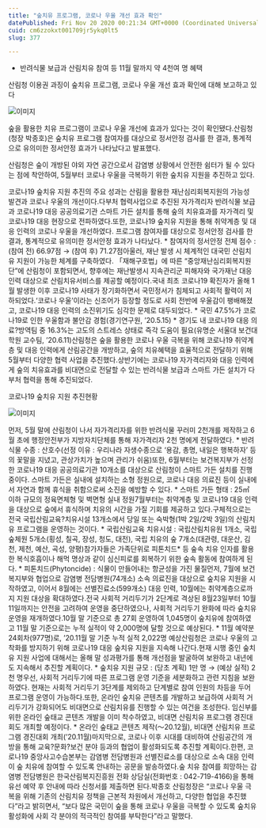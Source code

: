 ```yaml
---
title: "숲치유 프로그램, 코로나 우울 개선 효과 확인"
datePublished: Fri Nov 20 2020 00:21:34 GMT+0000 (Coordinated Universal Time)
cuid: cm6zzokxt001709jr5ykq0lt5
slug: 377

---
```



- 반려식물 보급과 산림치유 참여 등 11월 말까지 약 4천여 명 혜택

산림청 이용권 과징이 숲치유 프로그램, 코로나 우울 개선 효과 확인에 대해 보고하고 있다

![이미지](https://cdn.hashnode.com/res/hashnode/image/upload/v1739248549655/e5a7bced-1c51-4e42-9d26-fa66cc6ef76f.jpeg)

숲을 활용한 치유 프로그램이 코로나 우울 개선에 효과가 있다는 것이 확인됐다.산림청(청장 박종호)은 숲치유 프로그램 참여자를 대상으로 정서안정 검사를 한 결과, 통계적으로 유의미한 정서안정 효과가 나타났다고 발표했다.

산림청은 숲이 개방된 야외 자연 공간으로서 감염병 상황에서 안전한 쉼터가 될 수 있다는 점에 착안하여, 5월부터 코로나 우울을 극복하기 위한 숲치유 지원을 추진하고 있다.

코로나19 숲치유 지원 추진의 주요 성과는 산림을 활용한 재난심리회복지원의 가능성 발견과 코로나 우울의 개선이다.다부처 협력사업으로 추진된 자가격리자 반려식물 보급과 코로나19 대응 공공의료기관 스마트 가든 설치를 통해 숲의 치유효과를 자가격리 및 코로나19 대응 현장으로 전파하였다.또한, 코로나19 숲치유 지원을 통해 취약계층 및 대응 인력의 코로나 우울을 개선하였다. 프로그램 참여자를 대상으로 정서안정 검사를 한 결과, 통계적으로 유의미한 정서안정 효과가 나타났다. * 참여자의 정서안정 전체 점수 : (참여 전) 66.97점 → (참여 후) 71.27점아울러, 재난 발생 시 체계적인 대국민 산림치유 지원이 가능한 체계를 구축하였다. 「재해구호법」에 따른 “중앙재난심리회복지원단”에 산림청이 포함되면서, 향후에는 재난발생시 지속관리군 피해자와 국가재난 대응 인력 대상으로 산림치유서비스를 제공할 예정이다.국내 최초 코로나19 확진자가 올해 1월 발생한 이후 코로나19 사태가 장기화하면서 국민정서가 침체되고 사회적 활력이 저하되었다.‘코로나 우울’이라는 신조어가 등장할 정도로 사회 전반에 우울감이 팽배해졌고, 코로나19 대응 인력의 소진위기도 심각한 문제로 대두되었다. * 국민 47.5%가 코로나19로 인한 우울함과 불안감 경험(경기연구원, ’20.5.15) * 경기도 내 코로나19 대응 의료?방역팀 중 16.3%는 고도의 스트레스 상태로 즉각 도움이 필요(유명순 서울대 보건대학원 교수팀, ’20.6.11)산림청은 숲을 활용한 코로나 우울 극복을 위해 코로나19 취약계층 및 대응 인력에게 산림공간을 개방하고, 숲의 치유혜택을 효율적으로 전달하기 위해 5월부터 다양한 협력 사업을 추진했다.상반기에는 코로나19 자가격리자와 대응 인력에게 숲의 치유효과를 비대면으로 전달할 수 있는 반려식물 보급과 스마트 가든 설치가 다부처 협력을 통해 추진되었다.

코로나19 숲치유 지원 추진현황

![이미지](https://cdn.hashnode.com/res/hashnode/image/upload/v1739248551989/0da01a00-38b5-4103-8f86-001b4e90bada.jpeg)

먼저, 5월 말에 산림청이 나서 자가격리자를 위한 반려식물 꾸러미 2천개를 제작하고 6월 초에 행정안전부가 지방자치단체를 통해 자가격리자 2천 명에게 전달하였다. * 반려식물 수종 : 산호수(선정 이유 : 우리나라 자생수종으로 ‘용감, 총명, 내일은 행복하자’ 등의 꽃말을 지녔고, 관상가치가 높으며 관리가 쉬움)또한, 6월부터는 보건복지부가 선정한 코로나19 대응 공공의료기관 10개소를 대상으로 산림청이 스마트 가든 설치를 진행 중이다. 스마트 가든은 실내에 설치하는 소형 정원으로, 코로나 대응 의료진 등이 실내에서 자연과 함께 휴식을 취함으로써 소진을 예방할 수 있다. * 스마트 가든 형태 : 25㎡ 이하 규모의 정육면체형 및 벽면형 실내 정원7월부터는 취약계층 및 코로나19 대응 인력을 대상으로 숲에서 휴식하며 치유의 시간을 가질 기회를 제공하고 있다.구체적으로는 전국 국립산림교육?치유시설 13개소에서 당일 또는 숙박형(1박 2일/2박 3일)의 산림치유 프로그램을 운영하는 것이다. * 국립산림교육 치유시설 : 국립산림치유원 1개소, 국립숲체원 5개소(횡성, 칠곡, 장성, 청도, 대전), 국립 치유의 숲 7개소(대관령, 대운산, 김천, 제천, 예산, 곡성, 양평)참가자들은 가족단위로 피톤치드* 등 숲속 치유 인자를 활용한 복식호흡이나 해먹 명상과 같이 심신피로를 회복하기 위한 숲속 활동에 참여하게 된다. * 피톤치드(Phytoncide) : 식물이 만들어내는 항균성을 가진 물질먼저, 7월에 보건복지부와 협업으로 감염병 전담병원(74개소) 소속 의료진을 대상으로 숲치유 지원을 시작하였고, 이어서 8월에는 선별진료소(599개소) 대응 인력, 10월에는 취약계층으로까지 지원 대상을 확대하였다.전국 사회적 거리두기가 2단계로 격상된 8월23일부터 10월 11일까지는 안전을 고려하여 운영을 중단하였으나, 사회적 거리두기 완화에 따라 숲치유 운영을 재개하였다.10월 말 기준으로 총 27회 운영하여 1,045명이 숲치유에 참여하였고 11월 말 기준으로는 누적 실적이 약 2,000명에 달할 것으로 예상된다. * 11월 예약분 24회차(977명)로, ’20.11월 말 기준 누적 실적 2,022명 예상산림청은 코로나 우울의 고착화를 방지하기 위해 코로나19 대응 숲치유 지원을 지속해 나간다.현재 시행 중인 숲치유 지원 사업에 대해서는 올해 말 성과평가를 통해 개선점을 발굴하여 보완하고 내년에도 지속해서 추진할 계획이다. * 숲치유 지원 규모 : (당초 계획) 1만 명 → (예상 실적) 2천 명우선, 사회적 거리두기에 따른 프로그램 운영 기준을 세분화하고 관련 지침을 보완하였다. 현재는 사회적 거리두기 3단계를 제외하고 단계별로 참여 인원의 차등을 두어 프로그램 운영이 가능하다.또한, 온라인 숲치유 콘텐츠를 개발하고 보급하여 사회적 거리두기가 강화되어도 비대면으로 산림치유를 진행할 수 있는 여건을 조성한다. 임신부를 위한 온라인 숲태교 콘텐츠 개발을 이미 착수하였고, 비대면 산림치유 프로그램 경진대회도 개최할 예정이다. * 온라인 숲태교 콘텐츠 제작(～20.12월), 비대면 산림치유 프로그램 경진대회 개최(’20.11월)마지막으로, 코로나 이후 시대를 대비하여 산림공간의 개방을 통해 교육?문화?보건 분야 등과의 협업이 활성화되도록 추진할 계획이다.한편, 코로나19 중앙사고수습본부는 감염병 전담병원과 선별진료소를 대상으로 소속 대응 인력이 숲 치유에 참여할 수 있도록 안내하는 공문을 발송하였다.숲 치유 참여를 희망하는 감염병 전담병원은 한국산림복지진흥원 전화 상담실(전화번호 : 042-719-4166)을 통해 유선 예약 후 안내에 따라 신청서를 제출하면 된다.박종호 산림청장은 “코로나 우울 극복을 위해 기존의 산림치유 정책을 근본적 차원에서 개선하고, 다양한 협업을 추진했다”라고 밝히면서, “보다 많은 국민이 숲을 통해 코로나 우울을 극복할 수 있도록 숲치유 활성화에 사회 각 분야의 적극적인 참여를 부탁한다”라고 말했다.